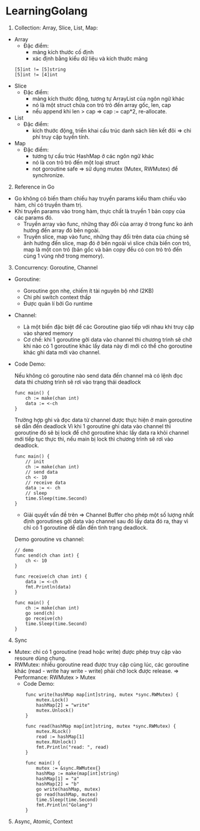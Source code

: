 # LearningGolang
1. Collection: Array, Slice, List, Map:
 * Array
    + Đặc điểm:
      - mảng kích thước cố định
      - xác định bằng kiểu dữ liệu và kích thước mảng
    ```golang
    [5]int != [5]string
    [5]int != [4]int
    ```
 * Slice
    + Đặc điểm:
      - mảng kích thước động, tương tự ArrayList của ngôn ngữ khác
      - nó là một struct chứa con trỏ trỏ đến array gốc, len, cap
      - nếu append khi len > cap => cap := cap*2, re-allocate. 
 * List
    + Đặc điểm:
      - kích thước động, triển khai cấu trúc danh sách liên kết đôi => chi phí truy cập tuyến tính.
 * Map
    + Đặc điểm:
      - tương tự cấu trúc HashMap ở các ngôn ngữ khác
      - nó là con trỏ trỏ đến một loại struct
      - not goroutine safe => sử dụng mutex (Mutex, RWMutex) để synchronize.
      
2. Reference in Go
 * Go không có biến tham chiếu hay truyền params kiểu tham chiếu vào hàm, chỉ có truyền tham trị.
 * Khi truyền params vào trong hàm, thực chất là truyền 1 bản copy của các params đó.
   + Truyền array vào func, những thay đổi của array ở trong func ko ảnh hướng đến array đó bên ngoài.
   + Truyền slice, map vào func, những thay đổi trên data của chúng sẽ ảnh hướng đến slice, map đó ở bên ngoài vì slice chứa biến con trỏ, map là một con trỏ (bản gốc và bản copy đều có con trỏ trỏ đến cùng 1 vùng nhớ trong memory).
3. Concurrency: Goroutine, Channel
 * Goroutine:
    + Goroutine gọn nhẹ, chiếm ít tài nguyên bộ nhớ (2KB)
    + Chi phí switch context thấp
    + Được quản lí bởi Go runtime
 * Channel:
    + Là một biến đặc biệt để các Goroutine giao tiếp với nhau khi truy cập vào shared memory
    + Cơ chế: khi 1 goroutine gởi data vào channel thì chương trình sẽ chờ khi nào có 1 goroutine khác lấy data này đi mới có thể cho goroutine khác ghi data mới vào channel.
 * Code Demo:
 
    Nếu không có goroutine nào send data đến channel mà có lệnh đọc data thì chương trình sẽ rơi vào trạng thái deadlock
    ```golang
    func main() {
        ch := make(chan int)
        data := <-ch
    }
    ```
    Trường hợp ghi và đọc data từ channel được thực hiện ở main goroutine sẽ dẫn đến deadlock
    Vì khi 1 goroutine ghi data vào channel thì goroutine đó sẽ bị lock để chờ goroutine khác lấy data ra khỏi channel mới tiếp tục thực thi, nếu main bị lock thì chương trình sẽ rơi vào deadlock.
    ```golang
    func main() {
        // init
        ch := make(chan int) 
        // send data
        ch <- 10
        // receive data
        data := <- ch
        // sleep
        time.Sleep(time.Second)
    }
    ```
    * Giải quyết vấn đề trên => Channel Buffer cho phép một số lượng nhất định goroutines gởi data vào channel sau đó lấy data đó ra, thay vì chỉ có 1 goroutine dễ dẫn đến tình trạng deadlock.
    
    Demo goroutine vs channel:
    ```golang
    // demo
    func send(ch chan int) {
        ch <- 10
    }

    func receive(ch chan int) {
        data := <-ch
        fmt.Println(data)
    }

    func main() {
        ch := make(chan int)
        go send(ch)
        go receive(ch)
        time.Sleep(time.Second)
    }
    ```
4. Sync
 * Mutex: chỉ có 1 goroutine (read hoặc write) được phép truy cập vào resoure dùng chung.
 * RWMutex: nhiều goroutine read được truy cập cùng lúc, các goroutine khác (read - write hay write - write) phải chờ lock được release.
   => Performance: RWMutex > Mutex
   + Code Demo:
    ```golang
        func write(hashMap map[int]string, mutex *sync.RWMutex) {
            mutex.Lock()
            hashMap[2] = "write"
            mutex.Unlock()
        }

        func read(hashMap map[int]string, mutex *sync.RWMutex) {
            mutex.RLock()
            read := hashMap[1]
            mutex.RUnlock()
            fmt.Println("read: ", read)
        }

        func main() {
            mutex := &sync.RWMutex{}
            hashMap := make(map[int]string)
            hashMap[1] = "a"
            hashMap[2] = "b"
            go write(hashMap, mutex)
            go read(hashMap, mutex)
            time.Sleep(time.Second)
            fmt.Println("Golang")
        }       
    ```
5. Async, Atomic, Context
